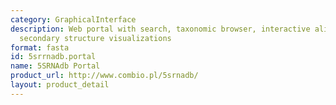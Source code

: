 ```yaml
---
category: GraphicalInterface
description: Web portal with search, taxonomic browser, interactive alignments, and
  secondary structure visualizations
format: fasta
id: 5srrnadb.portal
name: 5SRNAdb Portal
product_url: http://www.combio.pl/5srnadb/
layout: product_detail
---
```

